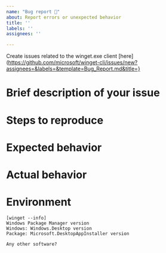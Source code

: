```yaml
---
name: "Bug report 🐛"
about: Report errors or unexpected behavior
title: ''
labels: ''
assignees: ''

---
```


Create issues related to the winget.exe client [here](https://github.com/microsoft/winget-cli/issues/new?assignees=&labels=&template=Bug_Report.md&title=}

<!-- 
🚨🚨🚨🚨🚨🚨🚨🚨🚨🚨
**This template is for the community package repository and related automation**

I ACKNOWLEDGE THE FOLLOWING BEFORE PROCEEDING:
1. If I delete this entire template and go my own path, the core team may close my issue without further explanation or engagement.
2. If I list multiple bugs/concerns in this one issue, the core team may close my issue without further explanation or engagement.
3. If I write an issue that has many duplicates, the core team may close my issue without further explanation or engagement (and without necessarily spending time to find the exact duplicate ID number).
4. If I leave the title incomplete when filing the issue, the core team may close my issue without further explanation or engagement.
5. If I file something completely blank in the body, the core team may close my issue without further explanation or engagement.

All good? Then proceed!
-->

<!--
This bug tracker is monitored by Windows Package Manager development team and other technical folks.

**Important: When reporting BSODs or security issues, DO NOT attach memory dumps, logs, or traces to Github issues**.
Instead, send dumps/traces to secure@microsoft.com, referencing this GitHub issue.

If this is an application crash, please also provide a Feedback Hub submission link so we can find your diagnostic data on the backend. Use the category "Apps > Windows Package Manager" and choose "Share My Feedback" after submission to get the link.

Please use this form and describe your issue, concisely but precisely, with as much detail as possible.

-->

# Brief description of your issue
<!--
Please use this section to describe your issue.   This could be a repeat of the title, or maybe you have more to say.
-->
# Steps to reproduce

<!-- A description of how to trigger this bug. -->

# Expected behavior

<!-- A description of what you're expecting, possibly containing screenshots or reference material. -->

# Actual behavior

<!-- What's actually happening? -->


# Environment

```none
[winget --info]
Windows Package Manager version
Windows: Windows.Desktop version
Package: Microsoft.DesktopAppInstaller version

Any other software?
```
